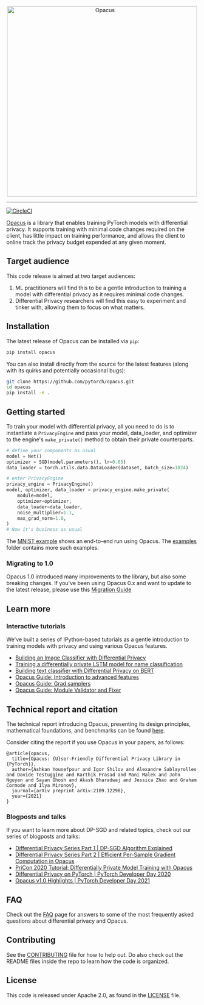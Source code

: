 <p align="center"><img src="https://github.com/pytorch/opacus/blob/main/website/static/img/opacus_logo.svg" alt="Opacus" width="500"/></p>

<hr/>

[![CircleCI](https://circleci.com/gh/pytorch/opacus.svg?style=svg)](https://circleci.com/gh/pytorch/opacus)

[Opacus](https://opacus.ai) is a library that enables training PyTorch models with differential privacy.
It supports training with minimal code changes required on the client, has little impact on training performance, and allows the client to online track the privacy budget expended at any given moment.

## Target audience
This code release is aimed at two target audiences:
1. ML practitioners will find this to be a gentle introduction to training a model with differential privacy as it requires minimal code changes.
2. Differential Privacy researchers will find this easy to experiment and tinker with, allowing them to focus on what matters.


## Installation
The latest release of Opacus can be installed via `pip`:
```bash
pip install opacus
```

You can also install directly from the source for the latest features (along with its quirks and potentially occasional bugs):
```bash
git clone https://github.com/pytorch/opacus.git
cd opacus
pip install -e .
```

## Getting started
To train your model with differential privacy, all you need to do is to instantiate a `PrivacyEngine` and pass your model, data_loader, and optimizer to the engine's `make_private()` method to obtain their private counterparts.

```python
# define your components as usual
model = Net()
optimizer = SGD(model.parameters(), lr=0.05)
data_loader = torch.utils.data.DataLoader(dataset, batch_size=1024)

# enter PrivacyEngine
privacy_engine = PrivacyEngine()
model, optimizer, data_loader = privacy_engine.make_private(
    module=model,
    optimizer=optimizer,
    data_loader=data_loader,
    noise_multiplier=1.1,
    max_grad_norm=1.0,
)
# Now it's business as usual
```

The [MNIST example](https://github.com/pytorch/opacus/tree/main/examples/mnist.py) shows an end-to-end run using Opacus. The [examples](https://github.com/pytorch/opacus/tree/main/examples/) folder contains more such examples.

### Migrating to 1.0

Opacus 1.0 introduced many improvements to the library, but also some breaking changes.
If you've been using Opacus 0.x and want to update to the latest release,
please use this [Migration Guide](https://github.com/pytorch/opacus/blob/main/Migration_Guide.md)


## Learn more

### Interactive tutorials

We've built a series of IPython-based tutorials as a gentle introduction to training models
with privacy and using various Opacus features.

- [Building an Image Classifier with Differential Privacy](https://github.com/pytorch/opacus/blob/main/tutorials/building_image_classifier.ipynb)
- [Training a differentially private LSTM model for name classification](https://github.com/pytorch/opacus/blob/main/tutorials/building_lstm_name_classifier.ipynb)
- [Building text classifier with Differential Privacy on BERT](https://github.com/pytorch/opacus/blob/main/tutorials/building_text_classifier.ipynb)
- [Opacus Guide: Introduction to advanced features](https://github.com/pytorch/opacus/blob/main/tutorials/intro_to_advanced_features.ipynb)
- [Opacus Guide: Grad samplers](https://github.com/pytorch/opacus/blob/main/tutorials/guide_to_grad_sampler.ipynb)
- [Opacus Guide: Module Validator and Fixer](https://github.com/pytorch/opacus/blob/main/tutorials/guide_to_module_validator.ipynb)

## Technical report and citation
The technical report introducing Opacus, presenting its design principles, mathematical foundations, and benchmarks can be found [here](https://arxiv.org/abs/2109.12298).

Consider citing the report if you use Opacus in your papers, as follows:
```
@article{opacus,
  title={Opacus: {U}ser-Friendly Differential Privacy Library in {PyTorch}},
  author={Ashkan Yousefpour and Igor Shilov and Alexandre Sablayrolles and Davide Testuggine and Karthik Prasad and Mani Malek and John Nguyen and Sayan Ghosh and Akash Bharadwaj and Jessica Zhao and Graham Cormode and Ilya Mironov},
  journal={arXiv preprint arXiv:2109.12298},
  year={2021}
}
```

### Blogposts and talks

If you want to learn more about DP-SGD and related topics, check out our series of blogposts and talks:

- [Differential Privacy Series Part 1 | DP-SGD Algorithm Explained](https://medium.com/pytorch/differential-privacy-series-part-1-dp-sgd-algorithm-explained-12512c3959a3)
- [Differential Privacy Series Part 2 | Efficient Per-Sample Gradient Computation in Opacus](https://medium.com/pytorch/differential-privacy-series-part-2-efficient-per-sample-gradient-computation-in-opacus-5bf4031d9e22)
- [PriCon 2020 Tutorial: Differentially Private Model Training with Opacus](https://www.youtube.com/watch?v=MWPwofiQMdE&list=PLUNOsx6Az_ZGKQd_p4StdZRFQkCBwnaY6&index=52)
- [Differential Privacy on PyTorch | PyTorch Developer Day 2020](https://www.youtube.com/watch?v=l6fbl2CBnq0)
- [Opacus v1.0 Highlights | PyTorch Developer Day 2021](https://www.youtube.com/watch?v=U1mszp8lzUI)


## FAQ
Check out the [FAQ](https://opacus.ai/docs/faq) page for answers to some of the most frequently asked questions about differential privacy and Opacus.

## Contributing
See the [CONTRIBUTING](https://github.com/pytorch/opacus/tree/main/CONTRIBUTING.md) file for how to help out.
Do also check out the README files inside the repo to learn how the code is organized.

## License
This code is released under Apache 2.0, as found in the [LICENSE](https://github.com/pytorch/opacus/tree/main/LICENSE) file.
